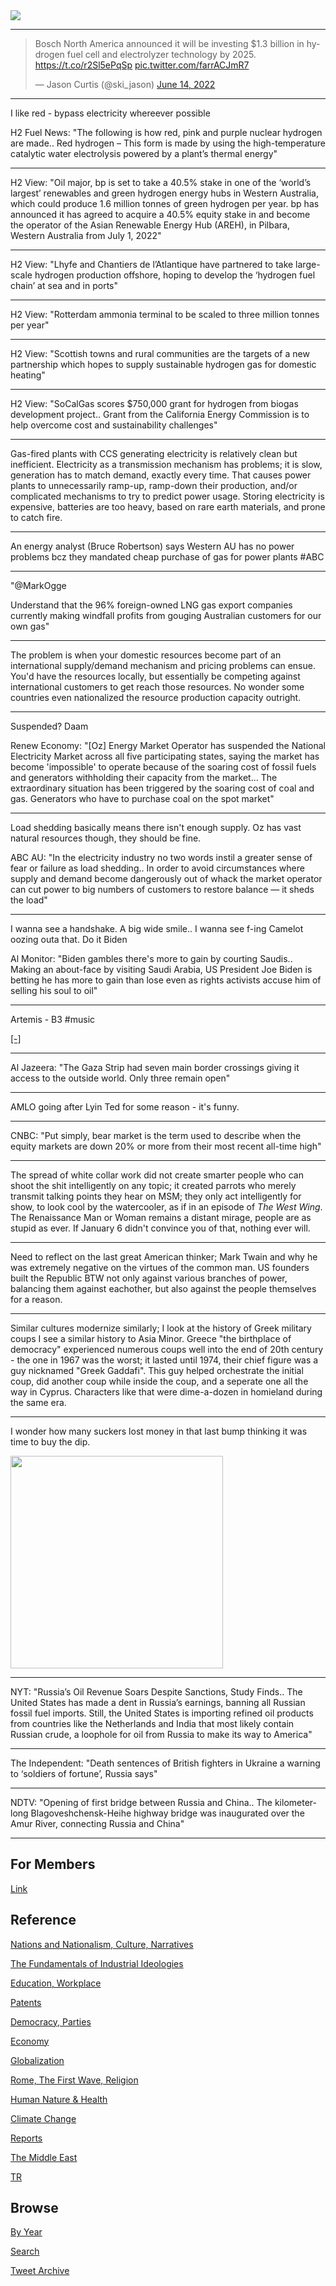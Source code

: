 <img src="https://drive.google.com/uc?export=view&id=1B2wf9R7AMH1d7Vw6e2mucLbIQ5NSjir7"/>

---

<blockquote class="twitter-tweet"><p lang="en" dir="ltr">Bosch North America announced it will be investing $1.3 billion in hydrogen fuel cell and electrolyzer technology by 2025. <a href="https://t.co/r2Sl5ePqSp">https://t.co/r2Sl5ePqSp</a> <a href="https://t.co/farrACJmR7">pic.twitter.com/farrACJmR7</a></p>&mdash; Jason Curtis (@ski_jason) <a href="https://twitter.com/ski_jason/status/1536758744297644036?ref_src=twsrc%5Etfw">June 14, 2022</a></blockquote> <script async src="https://platform.twitter.com/widgets.js" charset="utf-8"></script>

---

I like red - bypass electricity whereever possible

H2 Fuel News: "The following is how red, pink and purple nuclear
hydrogen are made.. Red hydrogen – This form is made by using the
high-temperature catalytic water electrolysis powered by a plant’s
thermal energy"

---

H2 View: "Oil major, bp is set to take a 40.5% stake in one of the
‘world’s largest’ renewables and green hydrogen energy hubs in Western
Australia, which could produce 1.6 million tonnes of green hydrogen
per year. bp has announced it has agreed to acquire a 40.5% equity
stake in and become the operator of the Asian Renewable Energy Hub
(AREH), in Pilbara, Western Australia from July 1, 2022"

---

H2 View: "Lhyfe and Chantiers de l’Atlantique have partnered to take
large-scale hydrogen production offshore, hoping to develop the
‘hydrogen fuel chain’ at sea and in ports"

---

H2 View: "Rotterdam ammonia terminal to be scaled to three million
tonnes per year"

---

H2 View: "Scottish towns and rural communities are the targets of a
new partnership which hopes to supply sustainable hydrogen gas for
domestic heating"

---

H2 View: "SoCalGas scores $750,000 grant for hydrogen from biogas
development project.. Grant from the California Energy Commission is
to help overcome cost and sustainability challenges"

---

Gas-fired plants with CCS generating electricity is relatively clean
but inefficient. Electricity as a transmission mechanism has problems;
it is slow, generation has to match demand, exactly every time. That
causes power plants to unnecessarily ramp-up, ramp-down their
production, and/or complicated mechanisms to try to predict power
usage. Storing electricity is expensive, batteries are too heavy,
based on rare earth materials, and prone to catch fire.

---

An energy analyst (Bruce Robertson) says Western AU has no power
problems bcz they mandated cheap purchase of gas for power plants
\#ABC

---

"@MarkOgge

Understand that the 96% foreign-owned LNG gas export companies
currently making windfall profits from gouging Australian customers
for our own gas"

---

The problem is when your domestic resources become part of an
international supply/demand mechanism and pricing problems can
ensue. You'd have the resources locally, but essentially be competing
against international customers to get reach those resources. No
wonder some countries even nationalized the resource production
capacity outright.

---

Suspended? Daam

Renew Economy: "[Oz] Energy Market Operator has suspended the National
Electricity Market across all five participating states, saying the
market has become 'impossible' to operate because of the soaring cost
of fossil fuels and generators withholding their capacity from the
market... The extraordinary situation has been triggered by the
soaring cost of coal and gas. Generators who have to purchase coal on
the spot market"

---

Load shedding basically means there isn't enough supply. Oz has vast
natural resources though, they should be fine. 

ABC AU: "In the electricity industry no two words instil a greater
sense of fear or failure as load shedding.. In order to avoid
circumstances where supply and demand become dangerously out of whack
the market operator can cut power to big numbers of customers to
restore balance — it sheds the load"

---

I wanna see a handshake. A big wide smile.. I wanna see f-ing Camelot
oozing outa that. Do it Biden

Al Monitor: "Biden gambles there's more to gain by courting
Saudis.. Making an about-face by visiting Saudi Arabia, US President
Joe Biden is betting he has more to gain than lose even as rights
activists accuse him of selling his soul to oil"

---

Artemis - B3 \#music

[[-]](https://youtu.be/sULRifeWz_k)

---

Al Jazeera: "The Gaza Strip had seven main border crossings giving it
access to the outside world. Only three remain open"

---

AMLO going after Lyin Ted for some reason - it's funny.

---

CNBC: "Put simply, bear market is the term used to describe when the
equity markets are down 20% or more from their most recent all-time
high"

---

The spread of white collar work did not create smarter people who can
shoot the shit intelligently on any topic; it created parrots who
merely transmit talking points they hear on MSM; they only act
intelligently for show, to look cool by the watercooler, as if in an
episode of *The West Wing*. The Renaissance Man or Woman remains a
distant mirage, people are as stupid as ever. If January 6 didn't
convince you of that, nothing ever will.

---

Need to reflect on the last great American thinker; Mark Twain and why
he was extremely negative on the virtues of the common man. US
founders built the Republic BTW not only against various branches of
power, balancing them against eachother, but also against the people
themselves for a reason.

---

Similar cultures modernize similarly; I look at the history of Greek
military coups I see a similar history to Asia Minor. Greece "the
birthplace of democracy" experienced numerous coups well into the end
of 20th century - the one in 1967 was the worst; it lasted until 1974,
their chief figure was a guy nicknamed "Greek Gaddafi". This guy
helped orchestrate the initial coup, did another coup while inside the
coup, and a seperate one all the way in Cyprus. Characters like that
were dime-a-dozen in homieland during the same era.

---

I wonder how many suckers lost money in that last bump thinking it was
time to buy the dip.

<img width="340" src="https://pbs.twimg.com/media/FVPN7I1XEAUeUUg?format=png&name=small"/>

---

NYT: "Russia’s Oil Revenue Soars Despite Sanctions, Study Finds.. The
United States has made a dent in Russia’s earnings, banning all
Russian fossil fuel imports. Still, the United States is importing
refined oil products from countries like the Netherlands and India
that most likely contain Russian crude, a loophole for oil from Russia
to make its way to America"

---

The Independent: "Death sentences of British fighters in Ukraine a
warning to ‘soldiers of fortune’, Russia says"

---

NDTV: "Opening of first bridge between Russia and China.. The
kilometer-long Blagoveshchensk-Heihe highway bridge was inaugurated
over the Amur River, connecting Russia and China"

---

## For Members

[Link](https://thirdwave-members.herokuapp.com)

## Reference

[Nations and Nationalism, Culture, Narratives](2013/02/nations-and-nationalism.html)

[The Fundamentals of Industrial Ideologies](2011/04/fundamentals-of-industrial-ideologies.html)

[Education, Workplace](2017/09/education-workplace.html)

[Patents](2018/09/patents.html)

[Democracy, Parties](2016/11/democracy.html)

[Economy](2018/05/economy.html)

[Globalization](2018/09/globalization.html)

[Rome, The First Wave, Religion](2017/12/rome.html)

[Human Nature & Health](2020/07/human-nature.html)

[Climate Change](2018/12/climate.html)

[Reports](2019/05/reports.html)

[The Middle East](2019/07/middleeast.html)

[TR](../tr)

## Browse

[By Year](years.html)

[Search](search.html)

[Tweet Archive](tweets/index.html)
